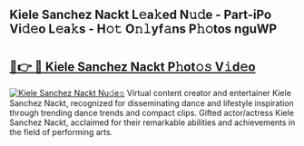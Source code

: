 ## Kiele Sanchez Nackt L𝚎a𝚔ed N𝚞𝚍e - Part-iPo Vi𝚍𝚎o L𝚎a𝚔s - H𝚘𝚝 O𝚗𝚕yf𝚊ns P𝚑𝚘tos nguWP

# <h2><a href="http://kfapux.oniu.top/?m=Kiele+Sanchez+Nackt">🔗👉 🔴 Kiele Sanchez Nackt P𝚑ot𝚘𝚜 V𝚒d𝚎o</a></h2>

[![Kiele Sanchez Nackt Nu𝚍e𝚜](https://i.imgur.com/0qMVB7G.gif)](http://kfapux.oniu.top/?m=Kiele+Sanchez+Nackt)
Virtual content creator and entertainer Kiele Sanchez Nackt, recognized for disseminating dance and lifestyle inspiration through trending dance trends and compact clips. Gifted actor/actress Kiele Sanchez Nackt, acclaimed for their remarkable abilities and achievements in the field of performing arts.  
